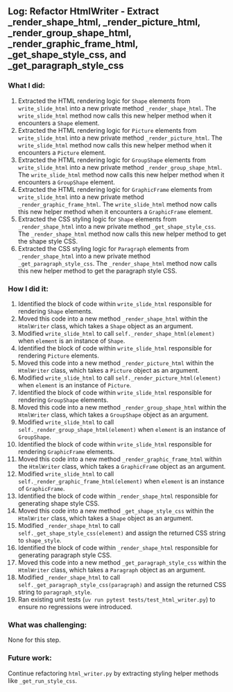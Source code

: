 ## Log: Refactor HtmlWriter - Extract _render_shape_html, _render_picture_html, _render_group_shape_html, _render_graphic_frame_html, _get_shape_style_css, and _get_paragraph_style_css

### What I did:
1.  Extracted the HTML rendering logic for `Shape` elements from `write_slide_html` into a new private method `_render_shape_html`. The `write_slide_html` method now calls this new helper method when it encounters a `Shape` element.
2.  Extracted the HTML rendering logic for `Picture` elements from `write_slide_html` into a new private method `_render_picture_html`. The `write_slide_html` method now calls this new helper method when it encounters a `Picture` element.
3.  Extracted the HTML rendering logic for `GroupShape` elements from `write_slide_html` into a new private method `_render_group_shape_html`. The `write_slide_html` method now calls this new helper method when it encounters a `GroupShape` element.
4.  Extracted the HTML rendering logic for `GraphicFrame` elements from `write_slide_html` into a new private method `_render_graphic_frame_html`. The `write_slide_html` method now calls this new helper method when it encounters a `GraphicFrame` element.
5.  Extracted the CSS styling logic for `Shape` elements from `_render_shape_html` into a new private method `_get_shape_style_css`. The `_render_shape_html` method now calls this new helper method to get the shape style CSS.
6.  Extracted the CSS styling logic for `Paragraph` elements from `_render_shape_html` into a new private method `_get_paragraph_style_css`. The `_render_shape_html` method now calls this new helper method to get the paragraph style CSS.

### How I did it:
1.  Identified the block of code within `write_slide_html` responsible for rendering `Shape` elements.
2.  Moved this code into a new method `_render_shape_html` within the `HtmlWriter` class, which takes a `Shape` object as an argument.
3.  Modified `write_slide_html` to call `self._render_shape_html(element)` when `element` is an instance of `Shape`.
4.  Identified the block of code within `write_slide_html` responsible for rendering `Picture` elements.
5.  Moved this code into a new method `_render_picture_html` within the `HtmlWriter` class, which takes a `Picture` object as an argument.
6.  Modified `write_slide_html` to call `self._render_picture_html(element)` when `element` is an instance of `Picture`.
7.  Identified the block of code within `write_slide_html` responsible for rendering `GroupShape` elements.
8.  Moved this code into a new method `_render_group_shape_html` within the `HtmlWriter` class, which takes a `GroupShape` object as an argument.
9.  Modified `write_slide_html` to call `self._render_group_shape_html(element)` when `element` is an instance of `GroupShape`.
10. Identified the block of code within `write_slide_html` responsible for rendering `GraphicFrame` elements.
11. Moved this code into a new method `_render_graphic_frame_html` within the `HtmlWriter` class, which takes a `GraphicFrame` object as an argument.
12. Modified `write_slide_html` to call `self._render_graphic_frame_html(element)` when `element` is an instance of `GraphicFrame`.
13. Identified the block of code within `_render_shape_html` responsible for generating shape style CSS.
14. Moved this code into a new method `_get_shape_style_css` within the `HtmlWriter` class, which takes a `Shape` object as an argument.
15. Modified `_render_shape_html` to call `self._get_shape_style_css(element)` and assign the returned CSS string to `shape_style`.
16. Identified the block of code within `_render_shape_html` responsible for generating paragraph style CSS.
17. Moved this code into a new method `_get_paragraph_style_css` within the `HtmlWriter` class, which takes a `Paragraph` object as an argument.
18. Modified `_render_shape_html` to call `self._get_paragraph_style_css(paragraph)` and assign the returned CSS string to `paragraph_style`.
19. Ran existing unit tests (`uv run pytest tests/test_html_writer.py`) to ensure no regressions were introduced.

### What was challenging:
None for this step.

### Future work:
Continue refactoring `html_writer.py` by extracting styling helper methods like `_get_run_style_css`.